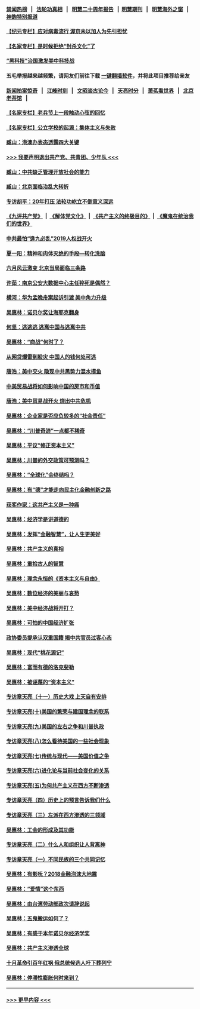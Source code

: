 #### [禁闻热榜](热点新闻.md?=0)  &nbsp;&nbsp;|&nbsp;&nbsp; [法轮功真相](https://github.com/gfw-breaker/truth/blob/master/README.md?=0) &nbsp;&nbsp;|&nbsp;&nbsp; [明慧二十周年报告](https://github.com/gfw-breaker/mh-reports/blob/master/README.md?=0) &nbsp;&nbsp;|&nbsp;&nbsp;[明慧期刊](https://github.com/gfw-breaker/mh-qikan) &nbsp;&nbsp;|&nbsp;&nbsp; [明慧海外之窗](https://github.com/gfw-breaker/mh-news/blob/master/README.md?=0) &nbsp;&nbsp;|&nbsp;&nbsp; [神韵特别报道](https://github.com/gfw-breaker/mh-news/blob/master/shenyun.md?=0)
#### [【纪元专栏】应对病毒流行 渥京未以加人为先引担忧](../pages/nsc423/n11875714.md?t=03011531) 
#### [【名家专栏】是时候拒绝“封杀文化”了](../pages/nsc423/n11814093.md?t=03011531) 
#### [“黑科技”治国激发美中科技战](../pages/nsc423/n11638056.md?t=03011531) 
#### 五毛举报越来越频繁，请网友们前往下载 [一键翻墙软件](https://github.com/gfw-breaker/ssr-accounts)，并将此项目推荐给亲友
#### [新闻拍案惊奇](https://github.com/gfw-breaker/banned-news/blob/master/pages/link4.md) &nbsp;&nbsp;|&nbsp;&nbsp; [江峰时刻](https://github.com/gfw-breaker/banned-news/blob/master/pages/link4.md) &nbsp;&nbsp;|&nbsp;&nbsp; [文昭谈古论今](https://github.com/gfw-breaker/banned-news/blob/master/pages/link4.md) &nbsp;&nbsp;|&nbsp;&nbsp; [天亮时分](https://github.com/gfw-breaker/banned-news/blob/master/pages/link4.md) &nbsp;&nbsp;|&nbsp;&nbsp; [萧茗看世界](https://github.com/gfw-breaker/banned-news/blob/master/pages/link4.md) &nbsp;&nbsp;|&nbsp;&nbsp; [北京老茶馆](https://github.com/gfw-breaker/banned-news/blob/master/pages/link4.md) &nbsp;&nbsp;|&nbsp;&nbsp; 
#### [【名家专栏】老兵节上一段触动心弦的回忆](../pages/nsc423/n11646016.md?t=03011531) 
#### [【名家专栏】公立学校的起源：集体主义与失败](../pages/nsc423/n11601833.md?t=03011531) 
#### [臧山：港澳办表态透露四大关键](../pages/nsc423/n11421628.md?t=03011531) 
#### [>>> 我要声明退出共产党、共青团、少年队 <<<](https://github.com/begood0513/goodnews/blob/master/quit/letter.md) 
#### [臧山：中共缺乏管理开放社会的能力](../pages/nsc423/n11407457.md?t=03011531) 
#### [臧山：北京面临治乱大转折](../pages/nsc423/n11406895.md?t=03011531) 
#### [专访胡平：20年打压 法轮功屹立不倒意义深远](../pages/nsc423/n11398800.md?t=03011531) 
#### [《九评共产党》](https://github.com/begood0513/9ping.md/blob/master/README.md) &nbsp;|&nbsp; [《解体党文化》](../../../../jtdwh.md/blob/master/README.md)  &nbsp;|&nbsp; [《共产主义的终极目的》](../../../../gczydzjmd.md/blob/master/README.md) &nbsp;|&nbsp; [《魔鬼在统治我们的世界》](../../../../mgztzwmdsj.md/blob/master/README.md) 
#### [中共最怕“逢九必乱”2019人权战开火](../pages/nsc423/n11385248.md?t=03011531) 
#### [夏一阳：精神和肉体灭绝的手段—转化洗脑](../pages/nsc423/n11368250.md?t=03011531) 
#### [六月风云激变 北京当局面临三条路](../pages/nsc423/n11313668.md?t=03011531) 
#### [许茹：南京公安大数据中心主任猝死是偶然？](../pages/nsc423/n11064744.md?t=03011531) 
#### [横河：华为孟晚舟案起诉引渡 美中角力升级](../pages/nsc423/n11027230.md?t=03011531) 
#### [吴惠林：诺贝尔奖让海耶克翻身](../pages/nsc423/n10890049.md?t=03011531) 
#### [何坚：逃逃逃 逃离中国与逃离中共](../pages/nsc423/n10592891.md?t=03011531) 
#### [吴惠林：“商战”何时了？](../pages/nsc423/n10573558.md?t=03011531) 
#### [从网贷爆雷到股灾 中国人的钱何处可逃](../pages/nsc423/n10572800.md?t=03011531) 
#### [唐浩：美中交火 隐现中共黑势力混水摸鱼](../pages/nsc423/n10544040.md?t=03011531) 
#### [中美贸易战将如何影响中国的房市和币值](../pages/nsc423/n10543697.md?t=03011531) 
#### [唐浩：美中贸易战开火 烧出中共危机](../pages/nsc423/n10540126.md?t=03011531) 
#### [吴惠林：企业家是否应负较多的“社会责任”](../pages/nsc423/n10535022.md?t=03011531) 
#### [吴惠林：“川普奇迹”一点都不稀奇](../pages/nsc423/n10512808.md?t=03011531) 
#### [吴惠林：平议“修正资本主义”](../pages/nsc423/n10495724.md?t=03011531) 
#### [吴惠林：川普的外交政策可预测吗？](../pages/nsc423/n10462387.md?t=03011531) 
#### [吴惠林：“全球化”会终结吗？](../pages/nsc423/n10452838.md?t=03011531) 
#### [吴惠林：有“德”才能走向民主化金融创新之路](../pages/nsc423/n10432292.md?t=03011531) 
#### [获奖作家：这共产主义是一种癌](../pages/nsc423/n10431541.md?t=03011531) 
#### [吴惠林：经济学是讲道德的](../pages/nsc423/n10398014.md?t=03011531) 
#### [吴惠林：发挥“金融智慧”，让人生更美好](../pages/nsc423/n10375019.md?t=03011531) 
#### [吴惠林：共产主义的真相](../pages/nsc423/n10351394.md?t=03011531) 
#### [吴惠林：重拾古人的智慧](../pages/nsc423/n10337691.md?t=03011531) 
#### [吴惠林：理念永恒的《资本主义与自由》](../pages/nsc423/n10316274.md?t=03011531) 
#### [吴惠林：数位经济的美丽与哀愁](../pages/nsc423/n10292946.md?t=03011531) 
#### [吴惠林：美中经济战将开打？](../pages/nsc423/n10258825.md?t=03011531) 
#### [吴惠林：可怕的中国经济扩张](../pages/nsc423/n10219147.md?t=03011531) 
#### [政协委员提承认双重国籍 揭中共官员过客心态](../pages/nsc423/n10208809.md?t=03011531) 
#### [吴惠林：现代“桃花源记”](../pages/nsc423/n10185234.md?t=03011531) 
#### [吴惠林：富而有德的洛克斐勒](../pages/nsc423/n10142264.md?t=03011531) 
#### [吴惠林：被诬蔑的“资本主义”](../pages/nsc423/n10124816.md?t=03011531) 
#### [专访章天亮（十一）历史大戏 上天自有安排](../pages/nsc423/n10094905.md?t=03011531) 
#### [专访章天亮(十)美国的繁荣与建国理念的联系](../pages/nsc423/n10094899.md?t=03011531) 
#### [专访章天亮(九)美国的左右之争和川普执政](../pages/nsc423/n10094889.md?t=03011531) 
#### [专访章天亮(八)怎么看待美国的一些社会现象](../pages/nsc423/n10094857.md?t=03011531) 
#### [专访章天亮(七)传统与现代——美国价值之争](../pages/nsc423/n10093140.md?t=03011531) 
#### [专访章天亮(六)进化论与当前社会变化的关系](../pages/nsc423/n10092036.md?t=03011531) 
#### [专访章天亮(五)为何共产主义在西方不断渗透](../pages/nsc423/n10083620.md?t=03011531) 
#### [专访章天亮（四）历史上的预言告诉我们什么](../pages/nsc423/n10083606.md?t=03011531) 
#### [专访章天亮（三）左派在西方渗透的三领域](../pages/nsc423/n10081115.md?t=03011531) 
#### [吴惠林：工会的形成及其功能](../pages/nsc423/n10080633.md?t=03011531) 
#### [专访章天亮（二）什么人和组织让人背离神](../pages/nsc423/n10076637.md?t=03011531) 
#### [专访章天亮（一）不同民族的三个共同记忆](../pages/nsc423/n10074188.md?t=03011531) 
#### [吴惠林：有影呒？2018金融泡沫大地震](../pages/nsc423/n10040534.md?t=03011531) 
#### [吴惠林：“爱情”这个东西](../pages/nsc423/n10019423.md?t=03011531) 
#### [吴惠林：由台湾劳动部政次请辞说起](../pages/nsc423/n9979679.md?t=03011531) 
#### [吴惠林：五鬼搬运如何了？](../pages/nsc423/n9925338.md?t=03011531) 
#### [吴惠林：有感于本年诺贝尔经济学奖](../pages/nsc423/n9871883.md?t=03011531) 
#### [吴惠林：共产主义渗透全球](../pages/nsc423/n9812748.md?t=03011531) 
#### [十月革命引百年红祸 俄总统候选人吁下葬列宁](../pages/nsc423/n9810182.md?t=03011531) 
#### [吴惠林：停滞性膨胀何时来到？](../pages/nsc423/n9764136.md?t=03011531) 

----
#### [ >>> 更早内容 <<< ](../indexes/nsc423-earlier.md)
